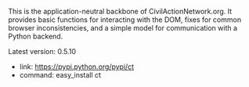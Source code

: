 This is the application-neutral backbone of CivilActionNetwork.org. It provides basic functions for interacting with the DOM, fixes for common browser inconsistencies, and a simple model for communication with a Python backend.

Latest version: 0.5.10
 - link: https://pypi.python.org/pypi/ct
 - command: easy_install ct